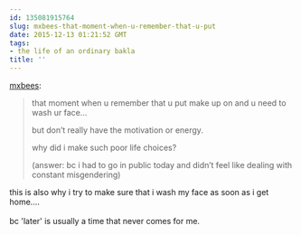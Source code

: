```yaml
---
id: 135081915764
slug: mxbees-that-moment-when-u-remember-that-u-put
date: 2015-12-13 01:21:52 GMT
tags:
- the life of an ordinary bakla
title: ''
---
```

<p><a class="tumblr_blog" href="http://mxbees.tumblr.com/post/135081281164">mxbees</a>:</p>
<blockquote>
<p>that moment when u remember that u put make up on and u need to wash ur face…</p>

<p>but don’t really have the motivation or energy.</p>

<p>why did i make such poor life choices?</p>

<p>(answer: bc i had to go in public today and didn’t feel like dealing with constant misgendering)</p>
</blockquote>

<p>this is also why i try to make sure that i wash my face as soon as i get home....<br/><br/>bc 'later' is usually a time that never comes for me.</p>